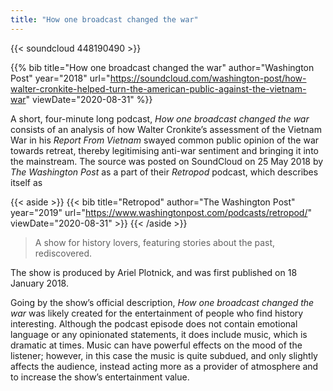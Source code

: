 ```yaml
---
title: "How one broadcast changed the war"
---
```


{{< soundcloud 448190490 >}}

{{% bib title="How one broadcast changed the war" author="Washington Post" year="2018" url="https://soundcloud.com/washington-post/how-walter-cronkite-helped-turn-the-american-public-against-the-vietnam-war" viewDate="2020-08-31" %}}

A short, four-minute long podcast, *How one broadcast changed the war* consists of an analysis of how Walter Cronkite’s assessment of the Vietnam War in his *Report From Vietnam* swayed common public opinion of the war towards retreat, thereby legitimising anti-war sentiment and bringing it into the mainstream. The source was posted on SoundCloud on 25 May 2018 by *The Washington Post* as a part of their *Retropod* podcast, which describes itself as

{{< aside >}}
  {{< bib title="Retropod" author="The Washington Post" year="2019" url="https://www.washingtonpost.com/podcasts/retropod/" viewDate="2020-08-31" >}}
{{< /aside >}}

> A show for history lovers, featuring stories about the past, rediscovered.

The show is produced by Ariel Plotnick, and was first published on 18 January 2018.

Going by the show’s official description, *How one broadcast changed the war* was likely created for the entertainment of people who find history interesting. Although the podcast episode does not contain emotional language or any opinionated statements, it does include music, which is dramatic at times. Music can have powerful effects on the mood of the listener; however, in this case the music is quite subdued, and only slightly affects the audience, instead acting more as a provider of atmosphere and to increase the show’s entertainment value.
